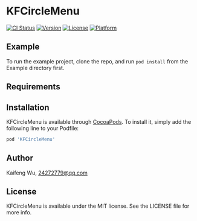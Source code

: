 # KFCircleMenu

[![CI Status](https://img.shields.io/travis/innowayskaifeng/KFCircleMenu.svg?style=flat)](https://travis-ci.org/innowayskaifeng/KFCircleMenu)
[![Version](https://img.shields.io/cocoapods/v/KFCircleMenu.svg?style=flat)](https://cocoapods.org/pods/KFCircleMenu)
[![License](https://img.shields.io/cocoapods/l/KFCircleMenu.svg?style=flat)](https://cocoapods.org/pods/KFCircleMenu)
[![Platform](https://img.shields.io/cocoapods/p/KFCircleMenu.svg?style=flat)](https://cocoapods.org/pods/KFCircleMenu)

## Example

To run the example project, clone the repo, and run `pod install` from the Example directory first.

## Requirements

## Installation

KFCircleMenu is available through [CocoaPods](https://cocoapods.org). To install
it, simply add the following line to your Podfile:

```ruby
pod 'KFCircleMenu'
```

## Author

Kaifeng Wu, 24272779@qq.com

## License

KFCircleMenu is available under the MIT license. See the LICENSE file for more info.
